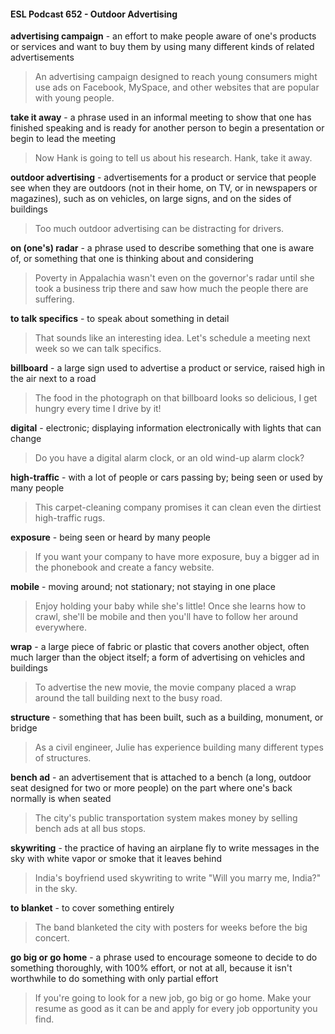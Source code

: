 #### ESL Podcast 652 - Outdoor Advertising

**advertising campaign** - an effort to make people aware of one's products or
services and want to buy them by using many different kinds of related
advertisements

> An advertising campaign designed to reach young consumers might use ads on
Facebook, MySpace, and other websites that are popular with young people.

**take it away** - a phrase used in an informal meeting to show that one has
finished speaking and is ready for another person to begin a presentation or
begin to lead the meeting

> Now Hank is going to tell us about his research. Hank, take it away.

**outdoor advertising** - advertisements for a product or service that people see
when they are outdoors (not in their home, on TV, or in newspapers or
magazines), such as on vehicles, on large signs, and on the sides of buildings

> Too much outdoor advertising can be distracting for drivers.

**on (one's) radar** - a phrase used to describe something that one is aware of, or
something that one is thinking about and considering

> Poverty in Appalachia wasn't even on the governor's radar until she took a
business trip there and saw how much the people there are suffering.

**to talk specifics** - to speak about something in detail

> That sounds like an interesting idea. Let's schedule a meeting next week so we
can talk specifics.

**billboard** - a large sign used to advertise a product or service, raised high in the
air next to a road

> The food in the photograph on that billboard looks so delicious, I get hungry
every time I drive by it!

**digital** - electronic; displaying information electronically with lights that can
change

> Do you have a digital alarm clock, or an old wind-up alarm clock?

**high-traffic** - with a lot of people or cars passing by; being seen or used by
many people

> This carpet-cleaning company promises it can clean even the dirtiest high-traffic
rugs.

**exposure** - being seen or heard by many people

> If you want your company to have more exposure, buy a bigger ad in the
phonebook and create a fancy website.

**mobile** - moving around; not stationary; not staying in one place

> Enjoy holding your baby while she's little! Once she learns how to crawl, she'll
be mobile and then you'll have to follow her around everywhere.

**wrap** - a large piece of fabric or plastic that covers another object, often much
larger than the object itself; a form of advertising on vehicles and buildings

> To advertise the new movie, the movie company placed a wrap around the tall
building next to the busy road.

**structure** - something that has been built, such as a building, monument, or
bridge

> As a civil engineer, Julie has experience building many different types of
structures.

**bench ad** - an advertisement that is attached to a bench (a long, outdoor seat
designed for two or more people) on the part where one's back normally is when
seated

> The city's public transportation system makes money by selling bench ads at all
bus stops.

**skywriting** - the practice of having an airplane fly to write messages in the sky
with white vapor or smoke that it leaves behind

> India's boyfriend used skywriting to write "Will you marry me, India?" in the sky.

**to blanket** - to cover something entirely

> The band blanketed the city with posters for weeks before the big concert.

**go big or go home** - a phrase used to encourage someone to decide to do
something thoroughly, with 100% effort, or not at all, because it isn't worthwhile
to do something with only partial effort

> If you're going to look for a new job, go big or go home. Make your resume as
good as it can be and apply for every job opportunity you find.

